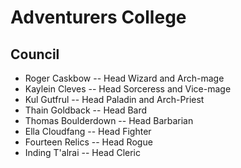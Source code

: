 # Adventurers College

## Council

* Roger Caskbow -- Head Wizard and Arch-mage
* Kaylein Cleves -- Head Sorceress and Vice-mage
* Kul Gutfrul -- Head Paladin and Arch-Priest
* Thain Goldback -- Head Bard
* Thomas Boulderdown -- Head Barbarian
* Ella Cloudfang -- Head Fighter
* Fourteen Relics -- Head Rogue
* Inding T'alrai -- Head Cleric